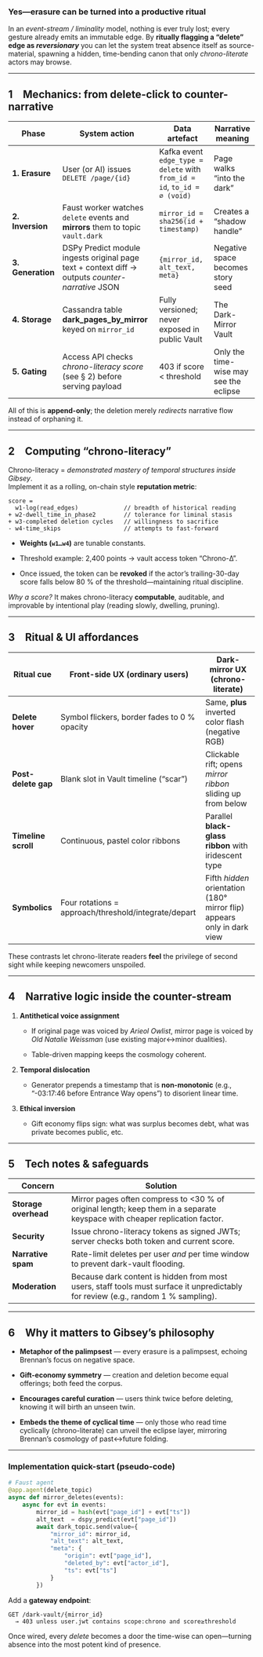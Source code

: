 ### Yes—erasure can be turned into a **productive ritual**

In an _event-stream / liminality_ model, nothing is ever truly lost; every gesture already emits an immutable edge. By **ritually flagging a “delete” edge as _reversionary_** you can let the system treat absence itself as source-material, spawning a hidden, time-bending canon that only _chrono-literate_ actors may browse.

---

## 1 Mechanics: from delete-click to counter-narrative

|Phase|System action|Data artefact|Narrative meaning|
|---|---|---|---|
|**1. Erasure**|User (or AI) issues `DELETE /page/{id}`|Kafka event `edge_type = delete` with `from_id = id`, `to_id = ⌀ (void)`|Page walks “into the dark”|
|**2. Inversion**|Faust worker watches `delete` events and **mirrors** them to topic `vault.dark`|`mirror_id = sha256(id + timestamp)`|Creates a “shadow handle”|
|**3. Generation**|DSPy Predict module ingests original page text + context diff → outputs _counter-narrative_ JSON|`{mirror_id, alt_text, meta}`|Negative space becomes story seed|
|**4. Storage**|Cassandra table **dark_pages_by_mirror** keyed on `mirror_id`|Fully versioned; never exposed in public Vault|The Dark-Mirror Vault|
|**5. Gating**|Access API checks _chrono-literacy score_ (see § 2) before serving payload|403 if score < threshold|Only the time-wise may see the eclipse|

All of this is **append-only**; the deletion merely _redirects_ narrative flow instead of orphaning it.

---

## 2 Computing “chrono-literacy”

Chrono-literacy = _demonstrated mastery of temporal structures inside Gibsey_.  
Implement it as a rolling, on-chain style **reputation metric**:

```
score =
  w1·log(read_edges)             // breadth of historical reading  
+ w2·dwell_time_in_phase2        // tolerance for liminal stasis  
+ w3·completed deletion cycles   // willingness to sacrifice  
- w4·time_skips                  // attempts to fast-forward
```

- **Weights (`w1…w4`)** are tunable constants.
    
- Threshold example: 2,400 points → vault access token “Chrono-Δ”.
    
- Once issued, the token can be **revoked** if the actor’s trailing-30-day score falls below 80 % of the threshold—maintaining ritual discipline.
    

_Why a score?_ It makes chrono-literacy **computable**, auditable, and improvable by intentional play (reading slowly, dwelling, pruning).

---

## 3 Ritual & UI affordances

|Ritual cue|Front-side UX (ordinary users)|Dark-mirror UX (chrono-literate)|
|---|---|---|
|**Delete hover**|Symbol flickers, border fades to 0 % opacity|Same, **plus** inverted color flash (negative RGB)|
|**Post-delete gap**|Blank slot in Vault timeline (“scar”)|Clickable rift; opens _mirror ribbon_ sliding up from below|
|**Timeline scroll**|Continuous, pastel color ribbons|Parallel **black-glass ribbon** with iridescent type|
|**Symbolics**|Four rotations = approach/threshold/integrate/depart|Fifth _hidden_ orientation (180° mirror flip) appears only in dark view|

These contrasts let chrono-literate readers **feel** the privilege of second sight while keeping newcomers unspoiled.

---

## 4 Narrative logic inside the counter-stream

1. **Antithetical voice assignment**
    
    - If original page was voiced by _Arieol Owlist_, mirror page is voiced by _Old Natalie Weissman_ (use existing major↔minor dualities).
        
    - Table-driven mapping keeps the cosmology coherent.
        
2. **Temporal dislocation**
    
    - Generator prepends a timestamp that is **non-monotonic** (e.g., “-03:17:46 before Entrance Way opens”) to disorient linear time.
        
3. **Ethical inversion**
    
    - Gift economy flips sign: what was surplus becomes debt, what was private becomes public, etc.
        

---

## 5 Tech notes & safeguards

|Concern|Solution|
|---|---|
|**Storage overhead**|Mirror pages often compress to <30 % of original length; keep them in a separate keyspace with cheaper replication factor.|
|**Security**|Issue chrono-literacy tokens as signed JWTs; server checks both token and current score.|
|**Narrative spam**|Rate-limit deletes per user _and_ per time window to prevent dark-vault flooding.|
|**Moderation**|Because dark content is hidden from most users, staff tools must surface it unpredictably for review (e.g., random 1 % sampling).|

---

## 6 Why it matters to Gibsey’s philosophy

- **Metaphor of the palimpsest** — every erasure is a palimpsest, echoing Brennan’s focus on negative space.
    
- **Gift-economy symmetry** — creation and deletion become equal offerings; both feed the corpus.
    
- **Encourages careful curation** — users think twice before deleting, knowing it will birth an unseen twin.
    
- **Embeds the theme of cyclical time** — only those who read time cyclically (chrono-literate) can unveil the eclipse layer, mirroring Brennan’s cosmology of past↔future folding.
    

---

### Implementation quick-start (pseudo-code)

```python
# Faust agent
@app.agent(delete_topic)
async def mirror_deletes(events):
    async for evt in events:
        mirror_id = hash(evt["page_id"] + evt["ts"])
        alt_text  = dspy_predict(evt["page_id"])
        await dark_topic.send(value={
            "mirror_id": mirror_id,
            "alt_text": alt_text,
            "meta": {
                "origin": evt["page_id"],
                "deleted_by": evt["actor_id"],
                "ts": evt["ts"]
            }
        })
```

Add a **gateway endpoint**:

```
GET /dark-vault/{mirror_id}
  → 403 unless user.jwt contains scope:chrono and score≥threshold
```

Once wired, every _delete_ becomes a door the time-wise can open—turning absence into the most potent kind of presence.